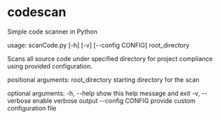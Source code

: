 # codescan
Simple code scanner in Python

usage: scanCode.py [-h] [-v] [--config CONFIG] root_directory

Scans all source code under specified directory for project compliance using
provided configuration.

positional arguments:
   root_directory   starting directory for the scan

optional arguments:
   -h, --help       show this help message and exit
   -v, --verbose    enable verbose output
   --config CONFIG  provide custom configuration file

